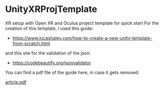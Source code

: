 # UnityXRProjTemplate
XR setup with Open XR and Oculus project template for quick start
For the creation of this template, I used this guide:

- https://www.lucashaley.com/how-to-create-a-new-unity-template-from-scratch.html

and this site for the validation of the json:

- https://codebeautify.org/jsonvalidator



You can find a pdf file of the guide here, in case it gets removed:

[article.pdf](https://github.com/duducosta/UnityXRProjTemplate/files/8306476/article.pdf)
